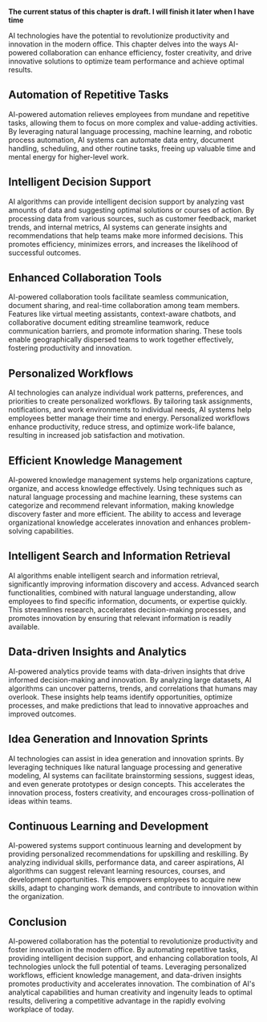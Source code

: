 **The current status of this chapter is draft. I will finish it later when I have time**

AI technologies have the potential to revolutionize productivity and innovation in the modern office. This chapter delves into the ways AI-powered collaboration can enhance efficiency, foster creativity, and drive innovative solutions to optimize team performance and achieve optimal results.

Automation of Repetitive Tasks
------------------------------

AI-powered automation relieves employees from mundane and repetitive tasks, allowing them to focus on more complex and value-adding activities. By leveraging natural language processing, machine learning, and robotic process automation, AI systems can automate data entry, document handling, scheduling, and other routine tasks, freeing up valuable time and mental energy for higher-level work.

Intelligent Decision Support
----------------------------

AI algorithms can provide intelligent decision support by analyzing vast amounts of data and suggesting optimal solutions or courses of action. By processing data from various sources, such as customer feedback, market trends, and internal metrics, AI systems can generate insights and recommendations that help teams make more informed decisions. This promotes efficiency, minimizes errors, and increases the likelihood of successful outcomes.

Enhanced Collaboration Tools
----------------------------

AI-powered collaboration tools facilitate seamless communication, document sharing, and real-time collaboration among team members. Features like virtual meeting assistants, context-aware chatbots, and collaborative document editing streamline teamwork, reduce communication barriers, and promote information sharing. These tools enable geographically dispersed teams to work together effectively, fostering productivity and innovation.

Personalized Workflows
----------------------

AI technologies can analyze individual work patterns, preferences, and priorities to create personalized workflows. By tailoring task assignments, notifications, and work environments to individual needs, AI systems help employees better manage their time and energy. Personalized workflows enhance productivity, reduce stress, and optimize work-life balance, resulting in increased job satisfaction and motivation.

Efficient Knowledge Management
------------------------------

AI-powered knowledge management systems help organizations capture, organize, and access knowledge effectively. Using techniques such as natural language processing and machine learning, these systems can categorize and recommend relevant information, making knowledge discovery faster and more efficient. The ability to access and leverage organizational knowledge accelerates innovation and enhances problem-solving capabilities.

Intelligent Search and Information Retrieval
--------------------------------------------

AI algorithms enable intelligent search and information retrieval, significantly improving information discovery and access. Advanced search functionalities, combined with natural language understanding, allow employees to find specific information, documents, or expertise quickly. This streamlines research, accelerates decision-making processes, and promotes innovation by ensuring that relevant information is readily available.

Data-driven Insights and Analytics
----------------------------------

AI-powered analytics provide teams with data-driven insights that drive informed decision-making and innovation. By analyzing large datasets, AI algorithms can uncover patterns, trends, and correlations that humans may overlook. These insights help teams identify opportunities, optimize processes, and make predictions that lead to innovative approaches and improved outcomes.

Idea Generation and Innovation Sprints
--------------------------------------

AI technologies can assist in idea generation and innovation sprints. By leveraging techniques like natural language processing and generative modeling, AI systems can facilitate brainstorming sessions, suggest ideas, and even generate prototypes or design concepts. This accelerates the innovation process, fosters creativity, and encourages cross-pollination of ideas within teams.

Continuous Learning and Development
-----------------------------------

AI-powered systems support continuous learning and development by providing personalized recommendations for upskilling and reskilling. By analyzing individual skills, performance data, and career aspirations, AI algorithms can suggest relevant learning resources, courses, and development opportunities. This empowers employees to acquire new skills, adapt to changing work demands, and contribute to innovation within the organization.

Conclusion
----------

AI-powered collaboration has the potential to revolutionize productivity and foster innovation in the modern office. By automating repetitive tasks, providing intelligent decision support, and enhancing collaboration tools, AI technologies unlock the full potential of teams. Leveraging personalized workflows, efficient knowledge management, and data-driven insights promotes productivity and accelerates innovation. The combination of AI's analytical capabilities and human creativity and ingenuity leads to optimal results, delivering a competitive advantage in the rapidly evolving workplace of today.
